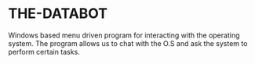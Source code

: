 # THE-DATABOT
Windows based menu driven program for interacting with the operating system. The program allows us to chat with the O.S and ask the system to perform certain tasks.
